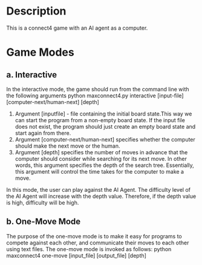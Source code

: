 # Description
This is a connect4 game with an AI agent as a computer. 

# Game Modes
## a. Interactive
In the interactive mode, the game should run from the command line with the following arguments
    python maxconnect4.py interactive [input-file] [computer-next/human-next] [depth]
1. Argument [inputfile] - file containing the initial board state.This way we can start the program from a non-empty board state. If the input file does not exist, the program should just create an empty board state and start again from there.
2. Argument [computer-next/human-next] specifies whether the computer should make the next move or the human. 
3. Argument [depth] specifies the number of moves in advance that the computer should consider while searching for its next move. In other words, this argument specifies the depth of the search tree. Essentially, this argument will control the time takes for the computer to make a move.

In this mode, the user can play against the AI Agent. The difficulty level of the AI Agent will increase with the depth value. Therefore, if the depth value is high, difficulty will be high. 

## b. One-Move Mode
The purpose of the one-move mode is to make it easy for programs to compete against each other, and communicate their moves to each other using text files. The one-move mode is invoked as follows:
    python maxconnect4 one-move [input_file] [output_file] [depth]